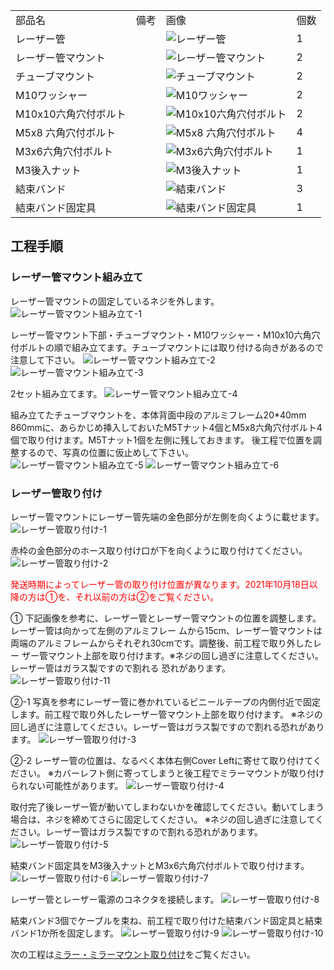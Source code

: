 <table class="packing-list">
    <tbody>
        <tr>
            <td>部品名</td>
            <td>備考</td>
            <td class="packing-img">画像</td>
            <td>個数</td>
        </tr>
        <tr>
            <td>レーザー管</td>
            <td></td>
            <td><img src="./images/packing/017.jpg" alt="レーザー管"></td>
            <td>1</td>
        </tr>
        <tr>
            <td>レーザー管マウント</td>
            <td></td>
            <td><img src="./images/packing/028.jpg" alt="レーザー管マウント"></td>
            <td>2</td>
        </tr>
        <tr>
            <td>チューブマウント</td>
            <td></td>
            <td><img src="./images/packing/056.jpg" alt="チューブマウント"></td>
            <td>2</td>
        </tr>
        <tr>
            <td>M10ワッシャー</td>
            <td></td>
            <td><img src="./images/packing/110.jpg" alt="M10ワッシャー"></td>
            <td>2</td>
        </tr>
        <tr>
            <td>M10x10六角穴付ボルト</td>
            <td></td>
            <td><img src="./images/packing/109.jpg" alt="M10x10六角穴付ボルト"></td>
            <td>2</td>
        </tr>
        <tr>
            <td>M5x8 六角穴付ボルト</td>
            <td></td>
            <td><img src="./images/packing/031.jpg" alt="M5x8 六角穴付ボルト"></td>
            <td>4</td>
        </tr>
        <tr>
            <td>M3x6六角穴付ボルト</td>
            <td></td>
            <td><img src="./images/packing/097.jpg" alt="M3x6六角穴付ボルト"></td>
            <td>1</td>
        </tr>
        <tr>
            <td>M3後入ナット</td>
            <td></td>
            <td><img src="./images/packing/089.jpg" alt="M3後入ナット"></td>
            <td>1</td>
        </tr>
        <tr>
            <td>結束バンド</td>
            <td></td>
            <td><img src="./images/packing/038.jpg" alt="結束バンド"></td>
            <td>3</td>
        </tr>
        <tr>
            <td>結束バンド固定具</td>
            <td></td>
            <td><img src="./images/packing/039.jpg" alt="結束バンド固定具"></td>
            <td>1</td>
        </tr>
    </tbody>
</table>

## 工程手順

### レーザー管マウント組み立て
レーザー管マウントの固定しているネジを外します。
<img src="./images/20-1/002.jpg" alt="レーザー管マウント組み立て-1">

レーザー管マウント下部・チューブマウント・M10ワッシャー・M10x10六角穴付ボルトの順で組み立てます。チューブマウントには取り付ける向きがあるので注意して下さい。
<img src="./images/20-1/003.jpg" alt="レーザー管マウント組み立て-2">
<img src="./images/20-1/004.jpg" alt="レーザー管マウント組み立て-3">

2セット組み立てます。
<img src="./images/20-1/005.jpg" alt="レーザー管マウント組み立て-4">

組み立てたチューブマウントを、本体背面中段のアルミフレーム20*40mm 860mmに、あらかじめ挿入しておいたM5Tナット4個とM5x8六角穴付ボルト4個で取り付けます。M5Tナット1個を左側に残しておきます。
後工程で位置を調整するので、写真の位置に仮止めして下さい。
<img src="./images/20-1/006.jpg" alt="レーザー管マウント組み立て-5">
<img src="./images/20-1/007.jpg" alt="レーザー管マウント組み立て-6">

### レーザー管取り付け
レーザー管マウントにレーザー管先端の金色部分が左側を向くように載せます。
<img src="./images/20-2/007.jpg" alt="レーザー管取り付け-1">

赤枠の金色部分のホース取り付け口が下を向くように取り付けてください。
<img src="./images/20-2/008.jpg" alt="レーザー管取り付け-2">

<font color="Red">発送時期によってレーザー管の取り付け位置が異なります。2021年10月18日以降の方は①を、それ以前の方は②をご覧ください。</font>

① 下記画像を参考に、レーザー管とレーザー管マウントの位置を調整します。レーザー管は向かって左側のアルミフレー
ムから15cm、レーザー管マウントは両端のアルミフレームからそれぞれ30cmです。調整後、前工程で取り外したレー
ザー管マウント上部を取り付けます。※ネジの回し過ぎに注意してください。レーザー管はガラス製ですので割れる
恐れがあります。
<img src="./images/20-2/017.jpg" alt="レーザー管取り付け-11">

②-1 写真を参考にレーザー管に巻かれているビニールテープの内側付近で固定します。前工程で取り外したレーザー管マウント上部を取り付けます。
※ネジの回し過ぎに注意してください。レーザー管はガラス製ですので割れる恐れがあります。
<img src="./images/20-2/009.jpg" alt="レーザー管取り付け-3">

②-2 レーザー管の位置は、なるべく本体右側Cover Leftに寄せて取り付けてください。
※カバーレフト側に寄ってしまうと後工程でミラーマウントが取り付けられない可能性があります。
<img src="./images/20-2/010.jpg" alt="レーザー管取り付け-4">

取付完了後レーザー管が動いてしまわないかを確認してください。動いてしまう場合は、ネジを締めてさらに固定してください。
※ネジの回し過ぎに注意してください。レーザー管はガラス製ですので割れる恐れがあります。
<img src="./images/20-2/011.jpg" alt="レーザー管取り付け-5">

結束バンド固定具をM3後入ナットとM3x6六角穴付ボルトで取り付けます。
<img src="./images/20-2/012.jpg" alt="レーザー管取り付け-6">
<img src="./images/20-2/013.jpg" alt="レーザー管取り付け-7">

レーザー管とレーザー電源のコネクタを接続します。
<img src="./images/20-1/015.jpg" alt="レーザー管取り付け-8">

結束バンド3個でケーブルを束ね、前工程で取り付けた結束バンド固定具と結束バンド1か所を固定します。
<img src="./images/20-2/015.jpg" alt="レーザー管取り付け-9">
<img src="./images/20-2/016.jpg" alt="レーザー管取り付け-10">

次の工程は[ミラー・ミラーマウント取り付け](/manual/fabool-laser-co2-ver4-mirror-mount/)をご覧ください。
